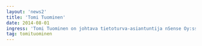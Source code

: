 ```yaml
---
layout: 'news2'
title: 'Tomi Tuominen'
date: 2014-08-01
ingress: 'Tomi Tuominen on johtava tietoturva-asiantuntija nSense Oy:ssä sekä mallasviskeistä nauttiva herrasmieshakkeri, joka on perehtynyt  tietomurtoihin ja niiltä suojautumiseen reilun kahden vuosikymmenen ajan.'
tag: tomituominen
---
```

